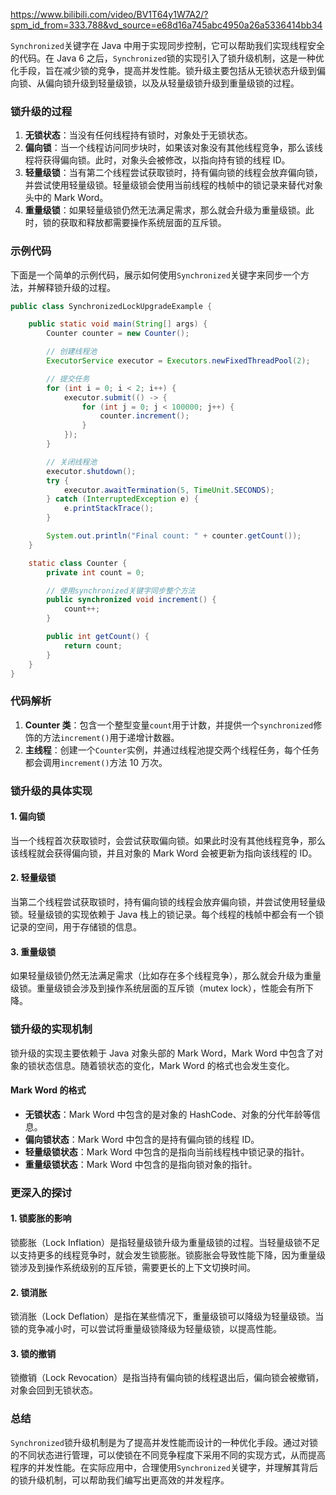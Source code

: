 https://www.bilibili.com/video/BV1T64y1W7A2/?spm_id_from=333.788&vd_source=e68d16a745abc4950a26a5336414bb34

`Synchronized`关键字在 Java 中用于实现同步控制，它可以帮助我们实现线程安全的代码。在 Java 6 之后，`Synchronized`锁的实现引入了锁升级机制，这是一种优化手段，旨在减少锁的竞争，提高并发性能。锁升级主要包括从无锁状态升级到偏向锁、从偏向锁升级到轻量级锁，以及从轻量级锁升级到重量级锁的过程。

### 锁升级的过程

1. **无锁状态**：当没有任何线程持有锁时，对象处于无锁状态。
2. **偏向锁**：当一个线程访问同步块时，如果该对象没有其他线程竞争，那么该线程将获得偏向锁。此时，对象头会被修改，以指向持有锁的线程 ID。
3. **轻量级锁**：当有第二个线程尝试获取锁时，持有偏向锁的线程会放弃偏向锁，并尝试使用轻量级锁。轻量级锁会使用当前线程的栈帧中的锁记录来替代对象头中的 Mark Word。
4. **重量级锁**：如果轻量级锁仍然无法满足需求，那么就会升级为重量级锁。此时，锁的获取和释放都需要操作系统层面的互斥锁。

### 示例代码

下面是一个简单的示例代码，展示如何使用`Synchronized`关键字来同步一个方法，并解释锁升级的过程。

```java
public class SynchronizedLockUpgradeExample {

    public static void main(String[] args) {
        Counter counter = new Counter();

        // 创建线程池
        ExecutorService executor = Executors.newFixedThreadPool(2);

        // 提交任务
        for (int i = 0; i < 2; i++) {
            executor.submit(() -> {
                for (int j = 0; j < 100000; j++) {
                    counter.increment();
                }
            });
        }

        // 关闭线程池
        executor.shutdown();
        try {
            executor.awaitTermination(5, TimeUnit.SECONDS);
        } catch (InterruptedException e) {
            e.printStackTrace();
        }

        System.out.println("Final count: " + counter.getCount());
    }

    static class Counter {
        private int count = 0;

        // 使用synchronized关键字同步整个方法
        public synchronized void increment() {
            count++;
        }

        public int getCount() {
            return count;
        }
    }
}
```

### 代码解析

1. **Counter 类**：包含一个整型变量`count`用于计数，并提供一个`synchronized`修饰的方法`increment()`用于递增计数器。
2. **主线程**：创建一个`Counter`实例，并通过线程池提交两个线程任务，每个任务都会调用`increment()`方法 10 万次。

### 锁升级的具体实现

#### 1. 偏向锁

当一个线程首次获取锁时，会尝试获取偏向锁。如果此时没有其他线程竞争，那么该线程就会获得偏向锁，并且对象的 Mark Word 会被更新为指向该线程的 ID。

#### 2. 轻量级锁

当第二个线程尝试获取锁时，持有偏向锁的线程会放弃偏向锁，并尝试使用轻量级锁。轻量级锁的实现依赖于 Java 栈上的锁记录。每个线程的栈帧中都会有一个锁记录的空间，用于存储锁的信息。

#### 3. 重量级锁

如果轻量级锁仍然无法满足需求（比如存在多个线程竞争），那么就会升级为重量级锁。重量级锁会涉及到操作系统层面的互斥锁（mutex lock），性能会有所下降。

### 锁升级的实现机制

锁升级的实现主要依赖于 Java 对象头部的 Mark Word，Mark Word 中包含了对象的锁状态信息。随着锁状态的变化，Mark Word 的格式也会发生变化。

#### Mark Word 的格式

- **无锁状态**：Mark Word 中包含的是对象的 HashCode、对象的分代年龄等信息。
- **偏向锁状态**：Mark Word 中包含的是持有偏向锁的线程 ID。
- **轻量级锁状态**：Mark Word 中包含的是指向当前线程栈中锁记录的指针。
- **重量级锁状态**：Mark Word 中包含的是指向锁对象的指针。

### 更深入的探讨

#### 1. 锁膨胀的影响

锁膨胀（Lock Inflation）是指轻量级锁升级为重量级锁的过程。当轻量级锁不足以支持更多的线程竞争时，就会发生锁膨胀。锁膨胀会导致性能下降，因为重量级锁涉及到操作系统级别的互斥锁，需要更长的上下文切换时间。

#### 2. 锁消胀

锁消胀（Lock Deflation）是指在某些情况下，重量级锁可以降级为轻量级锁。当锁的竞争减小时，可以尝试将重量级锁降级为轻量级锁，以提高性能。

#### 3. 锁的撤销

锁撤销（Lock Revocation）是指当持有偏向锁的线程退出后，偏向锁会被撤销，对象会回到无锁状态。

### 总结

`Synchronized`锁升级机制是为了提高并发性能而设计的一种优化手段。通过对锁的不同状态进行管理，可以使锁在不同竞争程度下采用不同的实现方式，从而提高程序的并发性能。在实际应用中，合理使用`Synchronized`关键字，并理解其背后的锁升级机制，可以帮助我们编写出更高效的并发程序。
